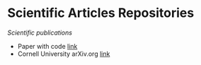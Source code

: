 # Scientific Articles Repositories
*Scientific publications*

- Paper with code [link](https://paperswithcode.com/greatest)
- Cornell University arXiv.org [link](https://arxiv.org/list/cs.AI/recent)

